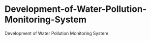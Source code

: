 # Development-of-Water-Pollution-Monitoring-System
Development of Water Pollution Monitoring System
